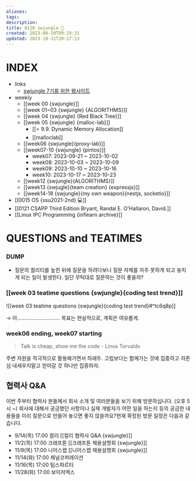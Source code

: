 ```yaml
---
aliases: 
tags: 
description:
title: 0120 swjungle 🤖
created: 2023-08-10T09:29:31
updated: 2023-10-31T20:17:13
---
```


# INDEX

- links
	- [swjungle 7기를 위한 웹사이트](https://jungle7-7610626261f4.herokuapp.com/)
- weekly
	- [[week 00 {swjungle}]]
	- [[week 01~03 {swjungle} {ALGORITHMS}]]
	- [[week 04 {swjungle} {Red Black Tree}]]
	- [[week 05 {swjungle} {malloc-lab}]]
		- [[⭐️ 9.9. Dynamic Memory Allocation]]
		- [[malloclab]]
	- [[week06 {swjungle}{proxy-lab}]]
	- [[week07-10 {swjungle} {pintos}]] 
		- week07: 2023-09-21 ~ 2023-10-02
		- week08: 2023-10-03 ~ 2023-10-09
		- week09: 2023-10-10 ~ 2023-10-16
		- week10: 2023-10-17 ~ 2023-10-23
	- [[week12 {swjungle}{ALGORITHMS}]]
	- [[week13 {swjugle}{team creation} {expressjs}]]
	- [[week14-18 {swjungle}{my own weapon}{nestjs, socketio}]]
- [[0015 OS {ssu2021-2nd} 💻]]
- [[0121 CSAPP Third Edition Bryant, Randal E. O'Hallaron, David.]]
- [[Linux IPC Programming {inflearn archive}]]

# QUESTIONS and TEATIMES

### DUMP

- 질문의 퀄리티를 높힌 뒤에 질문을 하려다보니 질문 자체를 자주 못하게 되고 놓치게 되는 일이 발생한다. 일단 무턱대로 질문하는 것이 좋을까?

### [[week 03 teatime questions {swjungle}{coding test trend}]]

![[week 03 teatime questions {swjungle}{coding test trend}#^tc6q8p]]

→ 아............................. 목표는 현실적으로, 계획은 여유롭게.

### week06 ending, week07 starting

> Talk is cheap, show me the code - Linus Torvalds

주변 자원을 적극적으로 활용해가면서 하래두. 고립보다는 함께가는 것에 집중하고 자존심 내세우지말고 얻어갈 것 하나만 집중하자.

## 협력사 Q&A

이번 주부터 협력사 분들께서 회사 소개 및 여러분들을 보기 위해 방문하십니다. (오후 5시 ~) 회사에 대해서 궁금했던 사항이나 실제 개발자가 어떤 일을 하는지 등의 궁금한 내용들을 미리 질문으로 만들어 놓으면 좋지 않을까요?현재 확정된 방문 일정은 다음과 같습니다.  

- 9/14(목) 17:00 컬리 [[컬리 협력사 Q&A {swjungle}]]
- 11/2(목) 17:00 크래프톤 [[크래프톤 채용설명회 {swjungle}]]
- 11/9(목) 17:00 니어스랩 [[니어스랩 채용설명회 {swjungle}]]
- 11/14(화) 17:00 채널코퍼레이션
- 11/16(목) 17:00 팀스파르타
- 11/28(화) 17:00 보이저엑스
